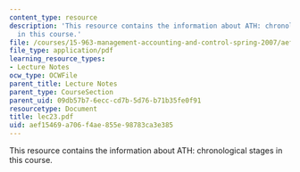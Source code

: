 ```yaml
---
content_type: resource
description: 'This resource contains the information about ATH: chronological stages
  in this course.'
file: /courses/15-963-management-accounting-and-control-spring-2007/aef15469a706f4ae855e98783ca3e385_lec23.pdf
file_type: application/pdf
learning_resource_types:
- Lecture Notes
ocw_type: OCWFile
parent_title: Lecture Notes
parent_type: CourseSection
parent_uid: 09db57b7-6ecc-cd7b-5d76-b71b35fe0f91
resourcetype: Document
title: lec23.pdf
uid: aef15469-a706-f4ae-855e-98783ca3e385
---
```

This resource contains the information about ATH: chronological stages in this course.

